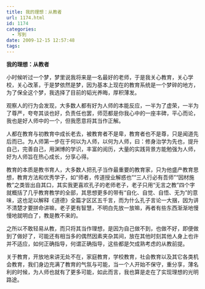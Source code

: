 ```yaml
---
title: 我的理想：从教者
url: 1174.html
id: 1174
categories:
  - 写到
date: 2009-12-15 12:57:48
tags:
---
```


**我的理想：从教者**

  
小时候听过一个梦，梦里说我将来是一名最好的老师，于是我关心教育，关心学校，关心改革，于是梦依然是梦，因为基本上现在的教育系统是一个梦碎的地方，为了保全这个梦，我选择了目前的韬光养晦，厚积薄发。  
  
观察人的行为会发现，大多数人都有好为人师的本能反应，一半为了虚荣，一半为了尊严，夸夸其谈也好，负责任也罢，师范都是你我心中的一座丰碑，平心而论，我也是好人师中的一个，但我愿意将其当作正解。  
  
人都在教育与初教育中成长老去，被教育者不是卑，教育者也不是尊，只是闻道先后而已。为人师第一步在于何以为人师，以何为人师，曰：修身治学为先也，提升自己，完善自己，用渊博的学识，丰富的阅历，大量的实践背景方能勉强为人师，好为人师旨在热心成长，分享心得。  
  
教育的本质是教书育人，大多数人把孔子当作最重要的教育家，只为他盛产教育思想，教育方法和优秀学子，如“师者，传道授业解惑也”“三人行必有吾师”“因材施教”之类皆出自其口，其实我更喜欢孔子的老师老子，老子只用“无言之教”四个字就概括了几乎教育教学的全部，其思想更多的带有“自化、自觉、自悟、无为”的意味，这也足以解释《道德》全篇才区区五千言，而为什么孔子言论一大捆，因为讲不清楚才要拼命讲嘛，老子更有智慧，不明白先放一放嘛，再者有些东西渐渐地慢慢地就明白了，教是教不来的。  
  
之所以不敢轻易从教，而只将其当作理想，是因为自己做不到，也做不好，即便做到了做好了，可能还有相当多的偶然因素夹杂其间，放在其他时刻其他人身上也许并不适应，如何正确指导，何谓正确指导，这些都是欠成熟考虑的从教前提。  
  
关于教育，开放地来讲无处不在，家庭教育，学校教育，社会教育以及其它各类机会教育，我们身边充满了教育的气氛与可能，当一个人开始不保守，重分享，薄名利的时候，为人师也就有了更多可能，如此而言，我也算是走在了实现理想的光明路途。